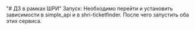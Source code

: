 "# ДЗ в рамках ШРИ" 
Запуск:
Необходимо перейти и установить зависимости в simple_api и в shri-ticketfinder. После чего запустить оба этих сервиса.
